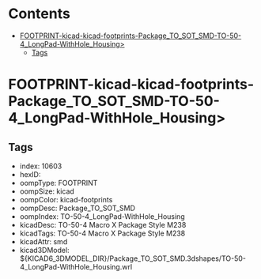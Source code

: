 



Contents
========

* [FOOTPRINT-kicad-kicad-footprints-Package_TO_SOT_SMD-TO-50-4_LongPad-WithHole_Housing>](#footprint-kicad-kicad-footprints-package_to_sot_smd-to-50-4_longpad-withhole_housing)
	* [Tags](#tags)

# FOOTPRINT-kicad-kicad-footprints-Package_TO_SOT_SMD-TO-50-4_LongPad-WithHole_Housing>

## Tags

- index: 10603
- hexID: 
- oompType: FOOTPRINT
- oompSize: kicad
- oompColor: kicad-footprints
- oompDesc: Package_TO_SOT_SMD
- oompIndex: TO-50-4_LongPad-WithHole_Housing
- kicadDesc: TO-50-4 Macro X Package Style M238
- kicadTags: TO-50-4 Macro X Package Style M238
- kicadAttr: smd
- kicad3DModel: ${KICAD6_3DMODEL_DIR}/Package_TO_SOT_SMD.3dshapes/TO-50-4_LongPad-WithHole_Housing.wrl
